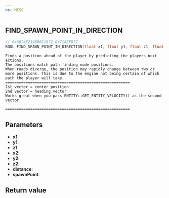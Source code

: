 ```yaml
---
ns: MISC
---
```

## FIND_SPAWN_POINT_IN_DIRECTION

```c
// 0x6874E2190B0C1972 0x71AEFD77
BOOL FIND_SPAWN_POINT_IN_DIRECTION(float x1, float y1, float z1, float x2, float y2, float z2, float distance, Vector3* spawnPoint);
```

```
Finds a position ahead of the player by predicting the players next actions.  
The positions match path finding node positions.  
When roads diverge, the position may rapidly change between two or more positions. This is due to the engine not being certain of which path the player will take.  
=======================================================  
1st vector = center position
2nd vector = heading vector
Works great when you pass ENTITY::GET_ENTITY_VELOCITY() as the second vector.
 
=======================================================  
```

## Parameters
* **x1**: 
* **y1**: 
* **z1**: 
* **x2**: 
* **y2**: 
* **z2**: 
* **distance**: 
* **spawnPoint**: 

## Return value
